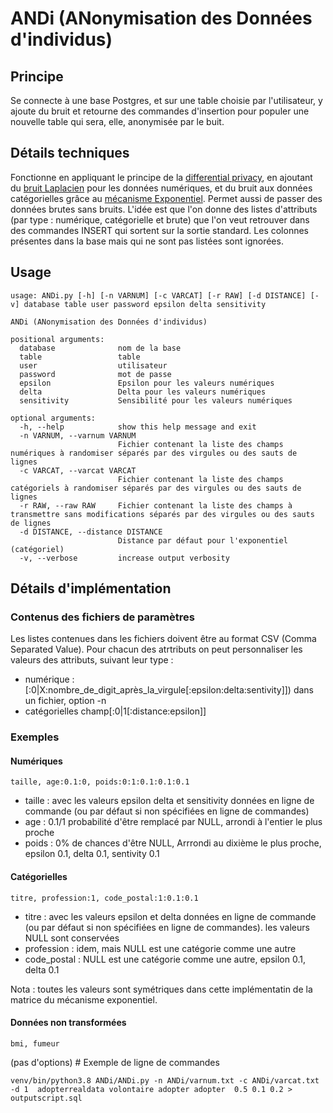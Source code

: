 # ANDi (ANonymisation des Données d'individus)

## Principe
Se connecte à une base Postgres, et sur une table choisie par l'utilisateur, y ajoute du bruit et retourne des commandes d'insertion pour populer une nouvelle table qui sera, elle,
anonymisée par le buit. 

## Détails techniques
 Fonctionne en appliquant le principe de la [differential privacy](https://fr.wikipedia.org/wiki/Confidentialit%C3%A9_diff%C3%A9rentielle), en ajoutant du [bruit Laplacien](https://en.wikipedia.org/wiki/Differential_privacy#The_Laplace_mechanism) pour les données numériques, 
et du bruit aux données catégorielles grâce au [mécanisme Exponentiel](https://en.wikipedia.org/wiki/Exponential_mechanism_(differential_privacy)). Permet aussi de passer des données brutes sans bruits. L'idée est que l'on donne 
des listes d'attributs (par type : numérique, catégorielle et brute) que l'on veut retrouver dans des commandes INSERT qui sortent sur la sortie standard. Les colonnes présentes dans la base mais qui ne 
sont pas listées sont ignorées. 

## Usage
```
usage: ANDi.py [-h] [-n VARNUM] [-c VARCAT] [-r RAW] [-d DISTANCE] [-v] database table user password epsilon delta sensitivity

ANDi (ANonymisation des Données d'individus)

positional arguments:
  database              nom de la base
  table                 table
  user                  utilisateur
  password              mot de passe
  epsilon               Epsilon pour les valeurs numériques
  delta                 Delta pour les valeurs numériques
  sensitivity           Sensibilité pour les valeurs numériques

optional arguments:
  -h, --help            show this help message and exit
  -n VARNUM, --varnum VARNUM
                        Fichier contenant la liste des champs numériques à randomiser séparés par des virgules ou des sauts de lignes
  -c VARCAT, --varcat VARCAT
                        Fichier contenant la liste des champs catégoriels à randomiser séparés par des virgules ou des sauts de lignes
  -r RAW, --raw RAW     Fichier contenant la liste des champs à transmettre sans modifications séparés par des virgules ou des sauts de lignes
  -d DISTANCE, --distance DISTANCE
                        Distance par défaut pour l'exponentiel (catégoriel)
  -v, --verbose         increase output verbosity
```

## Détails d'implémentation
### Contenus des fichiers de paramètres
Les listes contenues dans les fichiers doivent être au format CSV (Comma Separated Value). Pour chacun des atrtributs on peut personnaliser les valeurs des attributs, suivant leur type :
- numérique : [:0|X:nombre_de_digit_après_la_virgule[:epsilon:delta:sentivity]]) dans un fichier, option -n
- catégorielles champ[:0|1[:distance:epsilon]]

### Exemples
#### Numériques
```
taille, age:0.1:0, poids:0:1:0.1:0.1:0.1 
```
- taille : avec les valeurs epsilon delta et sensitivity données en ligne de commande (ou par défaut si non spécifiées en ligne de commandes)
- age : 0.1/1 probabilité d'être remplacé par NULL, arrondi à l'entier le plus proche
- poids : 0% de chances d'être NULL, Arrrondi au dixième le plus proche, epsilon 0.1, delta 0.1, sentivity 0.1

#### Catégorielles
```
titre, profession:1, code_postal:1:0.1:0.1
```
- titre : avec les valeurs epsilon et delta données en ligne de commande (ou par défaut si non spécifiées en ligne de commandes). les valeurs NULL sont conservées
- profession : idem, mais NULL est une catégorie comme une autre
- code_postal : NULL est une catégorie comme une autre,  epsilon 0.1, delta 0.1 

Nota : toutes les valeurs sont symétriques dans cette implémentatin de la matrice du mécanisme exponentiel.

#### Données non transformées 
```
bmi, fumeur
```
(pas d'options)
# Exemple de ligne de commandes
```
venv/bin/python3.8 ANDi/ANDi.py -n ANDi/varnum.txt -c ANDi/varcat.txt -d 1  adopterrealdata volontaire adopter adopter  0.5 0.1 0.2 > outputscript.sql
```
